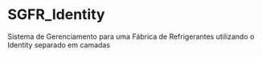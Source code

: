 # SGFR_Identity
Sistema de Gerenciamento para uma Fábrica de Refrigerantes utilizando o Identity separado em camadas 
